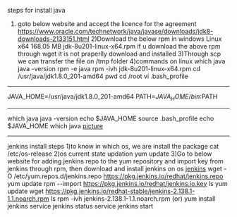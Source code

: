 steps for install java
1) goto below website and accept the licence for the agreement
https://www.oracle.com/technetwork/java/javase/downloads/jdk8-downloads-2133151.html
2)Download the below rpm in windows 
Linux x64	168.05 MB  	jdk-8u201-linux-x64.rpm
if u download the above rpm through wget it is not praperlly download and installed
3)Through scp we can transfer the file on /tmp folder
4)commands on linux
which java
java -version
rpm -e java
rpm -ivh jdk-8u201-linux-x64.rpm
cd /usr/java/jdk1.8.0_201-amd64
pwd
cd /root
vi .bash_profile
***************
JAVA_HOME=/usr/java/jdk1.8.0_201-amd64
PATH=$JAVA_HOME/bin:$PATH
***************
which java
java -version
echo $JAVA_HOME
source .bash_profile
echo $JAVA_HOME
which java
[picture](https://github.com/rajadevops26/jenkins/blob/master/jenkins_setup/rpmjava.jpg)
*****************************************
jenkins install steps
1)to know in which os, we are install the package 
cat /etc/os-release
2)os current state updation
yum update
3)Go to below website for adding jenkins repo to the yum repository and import key from jenkins through rpm,
then download and install jenkins on os
[jenkins](https://pkg.jenkins.io/redhat/)
wget -O /etc/yum.repos.d/jenkins.repo https://pkg.jenkins.io/redhat/jenkins.repo
yum update
rpm --import https://pkg.jenkins.io/redhat/jenkins.io.key
ls
yum update
wget https://pkg.jenkins.io/redhat-stable/jenkins-2.138.1-1.1.noarch.rpm
ls
rpm -ivh jenkins-2.138.1-1.1.noarch.rpm
(or)
yum install jenkins
service jenkins status
service jenkins start
